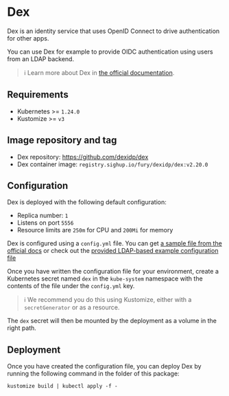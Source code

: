 # Dex

<!-- <KFD-DOCS> -->

Dex is an identity service that uses OpenID Connect to drive authentication for other apps.

You can use Dex for example to provide OIDC authentication using users from an LDAP backend.

> ℹ️ Learn more about Dex in [the official documentation](https://dexidp.io/docs/getting-started/).

## Requirements

- Kubernetes >= `1.24.0`
- Kustomize >= `v3`

## Image repository and tag

- Dex repository: <https://github.com/dexidp/dex>
- Dex container image: `registry.sighup.io/fury/dexidp/dex:v2.20.0`

## Configuration

Dex is deployed with the following default configuration:

- Replica number: `1`
- Listens on port `5556`
- Resource limits are `250m` for CPU and `200Mi` for memory

Dex is configured using a `config.yml` file. You can get [a sample file from the official docs](https://github.com/dexidp/dex/blob/v2.20.0/examples/config-dev.yaml) or check out the [provided LDAP-based example configuration file](example/config.yml)

Once you have written the configuration file for your environment, create a Kubernetes secret named `dex` in the `kube-system` namespace with the contents of the file under the `config.yml` key.

> ℹ️ We recommend you do this using Kustomize, either with a `secretGenerator` or as a resource.

The `dex` secret will then be mounted by the deployment as a volume in the right path.

## Deployment

Once you have created the configuration file, you can deploy Dex by running the following command in the folder of this package:

```shell
kustomize build | kubectl apply -f -
```

<!-- </KFD-DOCS> -->
